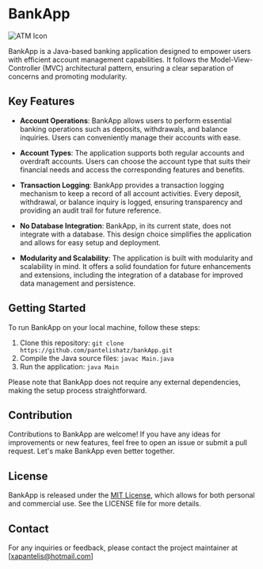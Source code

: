 # BankApp

![ATM Icon](../../../../../../../../User/atm%20(1).png)

BankApp is a Java-based banking application designed to empower users with efficient account management capabilities. It follows the Model-View-Controller (MVC) architectural pattern, ensuring a clear separation of concerns and promoting modularity.

## Key Features

- **Account Operations**: BankApp allows users to perform essential banking operations such as deposits, withdrawals, and balance inquiries. Users can conveniently manage their accounts with ease.

- **Account Types**: The application supports both regular accounts and overdraft accounts. Users can choose the account type that suits their financial needs and access the corresponding features and benefits.

- **Transaction Logging**: BankApp provides a transaction logging mechanism to keep a record of all account activities. Every deposit, withdrawal, or balance inquiry is logged, ensuring transparency and providing an audit trail for future reference.

- **No Database Integration**: BankApp, in its current state, does not integrate with a database. This design choice simplifies the application and allows for easy setup and deployment.

- **Modularity and Scalability**: The application is built with modularity and scalability in mind. It offers a solid foundation for future enhancements and extensions, including the integration of a database for improved data management and persistence.

## Getting Started

To run BankApp on your local machine, follow these steps:

1. Clone this repository: `git clone https://github.com/pantelishatz/bankApp.git`
2. Compile the Java source files: `javac Main.java`
3. Run the application: `java Main`

Please note that BankApp does not require any external dependencies, making the setup process straightforward.

## Contribution

Contributions to BankApp are welcome! If you have any ideas for improvements or new features, feel free to open an issue or submit a pull request. Let's make BankApp even better together.

## License

BankApp is released under the [MIT License](LICENSE), which allows for both personal and commercial use. See the LICENSE file for more details.

## Contact

For any inquiries or feedback, please contact the project maintainer at [xapantelis@hotmail.com]
